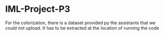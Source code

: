 # IML-Project-P3
For the colorization, there is a dataset provided py the assistants that we could not upload. It has to be extracted at the location of running the code 
